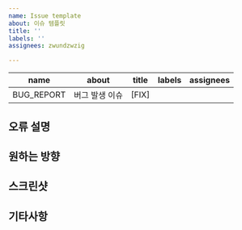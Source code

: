 ```yaml
---
name: Issue template
about: 이슈 템플릿
title: ''
labels: ''
assignees: zwundzwzig

---
```


|name| about       | title | labels | assignees |
|------|-------------|-------|------|-------|
|BUG_REPORT| 버그 발생 이슈    | [FIX] |    |    |

## 오류 설명

## 원하는 방향

## 스크린샷

## 기타사항
